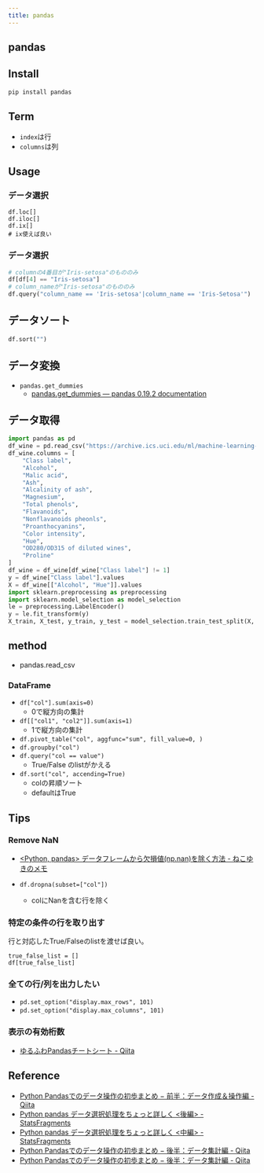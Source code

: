 ```yaml
---
title: pandas
---
```


## pandas


## Install

```sh
pip install pandas
```

## Term
* `index`は行
* `columns`は列

## Usage

### データ選択

```
df.loc[]
df.iloc[]
df.ix[]
# ix使えば良い
```

### データ選択

```python
# columnの4番目が"Iris-setosa"のもののみ
df[df[4] == "Iris-setosa"]
# column_nameが"Iris-setosa"のもののみ
df.query("column_name == 'Iris-setosa'|column_name == 'Iris-Setosa'")
```

## データソート

```python
df.sort("")
```

## データ変換
* `pandas.get_dummies`
    * [pandas.get_dummies — pandas 0.19.2 documentation](http://pandas.pydata.org/pandas-docs/stable/generated/pandas.get_dummies.html)

## データ取得

```python
import pandas as pd
df_wine = pd.read_csv("https://archive.ics.uci.edu/ml/machine-learning-databases/wine/wine.data", header=None)
df_wine.columns = [
    "Class label",
    "Alcohol",
    "Malic acid",
    "Ash",
    "Alcalinity of ash",
    "Magnesium",
    "Total phenols",
    "Flavanoids",
    "Nonflavanoids pheonls",
    "Proanthocyanins",
    "Color intensity",
    "Hue",
    "OD280/OD315 of diluted wines",
    "Proline"
]
df_wine = df_wine[df_wine["Class label"] != 1]
y = df_wine["Class label"].values
X = df_wine[["Alcohol", "Hue"]].values
import sklearn.preprocessing as preprocessing
import sklearn.model_selection as model_selection
le = preprocessing.LabelEncoder()
y = le.fit_transform(y)
X_train, X_test, y_train, y_test = model_selection.train_test_split(X, y, test_size=0.4, random_state=1)
```

## method
* pandas.read_csv


### DataFrame
* `df["col"].sum(axis=0)`
    * 0で縦方向の集計
* `df[["col1", "col2"]].sum(axis=1)`
    * 1で縦方向の集計
* `df.pivot_table("col", aggfunc="sum", fill_value=0, )`
* `df.groupby("col")`
* `df.query("col == value")`
    * True/False のlistがかえる
* `df.sort("col", accending=True)`
    * colの昇順ソート
    * defaultはTrue


## Tips

### Remove NaN
* [<Python, pandas> データフレームから欠損値(np.nan)を除く方法 - ねこゆきのメモ](http://nekoyukimmm.hatenablog.com/entry/2015/02/25/222414)

* `df.dropna(subset=["col"])`
    * colにNanを含む行を除く


### 特定の条件の行を取り出す
行と対応したTrue/Falseのlistを渡せば良い。

```
true_false_list = []
df[true_false_list]
```

### 全ての行/列を出力したい
* `pd.set_option("display.max_rows", 101)`
* `pd.set_option("display.max_columns", 101)`


### 表示の有効桁数
* [ゆるふわPandasチートシート - Qiita](http://qiita.com/tanemaki/items/2ed05e258ef4c9e6caac)


## Reference
* [Python Pandasでのデータ操作の初歩まとめ − 前半：データ作成＆操作編 - Qiita](http://qiita.com/hik0107/items/d991cc44c2d1778bb82e)
* [Python pandas データ選択処理をちょっと詳しく <後編> - StatsFragments](http://sinhrks.hatenablog.com/entry/2014/11/18/003204)
* [Python pandas データ選択処理をちょっと詳しく <中編> - StatsFragments](http://sinhrks.hatenablog.com/entry/2014/11/15/230705)
* [Python Pandasでのデータ操作の初歩まとめ − 後半：データ集計編 - Qiita](http://qiita.com/hik0107/items/0ae69131e5317b62c3b7)
* [Python Pandasでのデータ操作の初歩まとめ − 後半：データ集計編 - Qiita](http://qiita.com/hik0107/items/0ae69131e5317b62c3b7)


